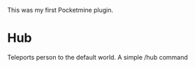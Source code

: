 This was my first Pocketmine plugin.

# Hub
Teleports person to the default world. A simple /hub command
